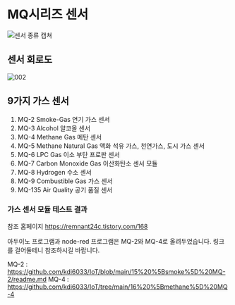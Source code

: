 # MQ시리즈 센서
![센서 종류 캡쳐](https://user-images.githubusercontent.com/37902752/151283861-640550da-43df-40f9-aba7-f65b86db9ff4.JPG)

## 센서 회로도
![002](https://user-images.githubusercontent.com/37902752/148708481-6b9d8d7f-a04d-47a4-ba35-d73a7490d833.png)

## 9가지 가스 센서
1. MQ-2 Smoke-Gas 연기 가스 센서
2. MQ-3 Alcohol 알코올 센서
3. MQ-4 Methane Gas 메탄 센서
4. MQ-5 Methane Natural Gas 액화 석유 가스, 천연가스, 도시 가스 센서
5. MQ-6 LPC Gas 이소 부탄 프로판 센서
6. MQ-7 Carbon Monoxide Gas 이산화탄소 센서 모듈
7. MQ-8 Hydrogen 수소 센서
8. MQ-9 Combustible Gas 가스 센서
9. MQ-135 Air Quality 공기 품질 센서

### 가스 센서 모듈 테스트 결과
참조 홈페이지
 https://remnant24c.tistory.com/168

아두이노 프로그램과 node-red 프로그램은 MQ-2와 MQ-4로 올려두었습니다. 
링크를 걸어둘테니 참조하시길 바랍니다.

MQ-2 : https://github.com/kdi6033/IoT/blob/main/15%20%5Bsmoke%5D%20MQ-2/readme.md
MQ-4 : https://github.com/kdi6033/IoT/tree/main/16%20%5Bmethane%5D%20MQ-4